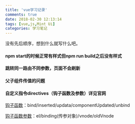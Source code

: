 ```yaml
---
title: 'vue学习记录'
comments: true
date: 2018-02-30 12:13:14
tags: [vue,js,Mint Ui]
categories: 学习笔记
---
```


没有先后顺序，想到什么就写什么吧。

#### npm start的时候正常有样式但npm run build之后没有样式

#### 跳转同一路由不同参数，页面不会刷新

#### 父子组件传值的问题

#### 自定义指令directives（钩子函数及参数）详见官网
 
[钩子函数](https://cn.vuejs.org/v2/guide/custom-directive.html#钩子函数)：bind/inserted/updata/componentUpdated/unbind

[钩子函数参数](https://cn.vuejs.org/v2/guide/custom-directive.html#钩子函数参数)：el/binding(传参对象)/vnode/oldVnode

